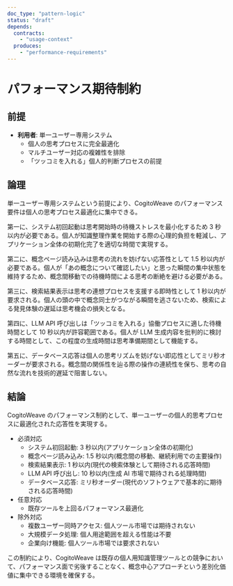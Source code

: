 ```yaml
---
doc_type: "pattern-logic"
status: "draft"
depends:
  contracts:
    - "usage-context"
  produces:
    - "performance-requirements"
---
```


# パフォーマンス期待制約

## 前提

<!-- PREMISE_BEGIN: usage-context -->

- **利用者**: 単一ユーザー専用システム
  - 個人の思考プロセスに完全最適化
  - マルチユーザー対応の複雑性を排除
  - 「ツッコミを入れる」個人的判断プロセスの前提

<!-- PREMISE_END: usage-context -->

## 論理

単一ユーザー専用システムという前提により、CogitoWeave のパフォーマンス要件は個人の思考プロセス最適化に集中できる。

第一に、システム初回起動は思考開始時の待機ストレスを最小化するため 3 秒以内が必要である。個人が知識整理作業を開始する際の心理的負担を軽減し、アプリケーション全体の初期化完了を適切な時間で実現する。

第二に、概念ページ読み込みは思考の流れを妨げない応答性として 1.5 秒以内が必要である。個人が「あの概念について確認したい」と思った瞬間の集中状態を維持するため、概念間移動での待機時間による思考の断絶を避ける必要がある。

第三に、検索結果表示は思考の連想プロセスを支援する即時性として 1 秒以内が要求される。個人の頭の中で概念同士がつながる瞬間を逃さないため、検索による発見体験の遅延は思考機会の損失となる。

第四に、LLM API 呼び出しは「ツッコミを入れる」協働プロセスに適した待機時間として 10 秒以内が許容範囲である。個人が LLM 生成内容を批判的に検討する時間として、この程度の生成時間は思考準備期間として機能する。

第五に、データベース応答は個人の思考リズムを妨げない即応性としてミリ秒オーダーが要求される。概念間の関係性を辿る際の操作の連続性を保ち、思考の自然な流れを技術的遅延で阻害しない。

## 結論

CogitoWeave のパフォーマンス制約として、単一ユーザーの個人的思考プロセスに最適化された応答性を実現する。

<!-- GLOBAL_CONCLUSION_BEGIN: performance-requirements -->

- 必須対応
  - システム初回起動: 3 秒以内(アプリケーション全体の初期化)
  - 概念ページ読み込み: 1.5 秒以内(概念間の移動、継続利用での主要操作)
  - 検索結果表示: 1 秒以内(現代の検索体験として期待される応答時間)
  - LLM API 呼び出し: 10 秒以内(生成 AI 市場で期待される処理時間)
  - データベース応答: ミリ秒オーダー(現代のソフトウェアで基本的に期待される応答時間)
- 任意対応
  - 既存ツールを上回るパフォーマンス最適化
- 除外対応
  - 複数ユーザー同時アクセス: 個人ツール市場では期待されない
  - 大規模データ処理: 個人用途範囲を超える性能は不要
  - 企業向け機能: 個人ツール市場では要求されない

<!-- GLOBAL_CONCLUSION_END: performance-requirements -->

この制約により、CogitoWeave は既存の個人用知識管理ツールとの競争において、パフォーマンス面で劣後することなく、概念中心アプローチという差別化価値に集中できる環境を確保する。
